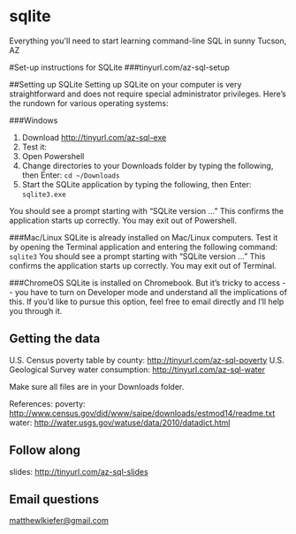 # sqlite
Everything you'll need to start learning command-line SQL in sunny Tucson, AZ

#Set-up instructions for SQLite 
###tinyurl.com/az-sql-setup

##Setting up SQLite
Setting up SQLite on your computer is very straightforward and does not require special administrator privileges. Here’s the rundown for various operating systems:

###Windows
1. Download http://tinyurl.com/az-sql-exe
2. Test it:
  1. Open Powershell
  2. Change directories to your Downloads folder by typing the following, then Enter: 
  `cd ~/Downloads`
  3. Start the SQLite application by typing the following, then Enter: 
  `sqlite3.exe`

You should see a prompt starting with “SQLite version …”
This confirms the application starts up correctly. You may exit out of Powershell.

###Mac/Linux
SQLite is already installed on Mac/Linux computers. Test it by opening the Terminal application and entering the following command: `sqlite3`
You should see a prompt starting with “SQLite version …”
This confirms the application starts up correctly. You may exit out of Terminal.

###ChromeOS
SQLite is installed on Chromebook. But it’s tricky to access -- you have to turn on Developer mode and understand all the implications of this. If you’d like to pursue this option, feel free to email directly and I’ll help you through it.


## Getting the data
U.S. Census poverty table by county: http://tinyurl.com/az-sql-poverty
U.S. Geological Survey water consumption: http://tinyurl.com/az-sql-water 

Make sure all files are in your Downloads folder.

References:
poverty: http://www.census.gov/did/www/saipe/downloads/estmod14/readme.txt
water: http://water.usgs.gov/watuse/data/2010/datadict.html


## Follow along
slides: http://tinyurl.com/az-sql-slides

## Email questions
matthewlkiefer@gmail.com
